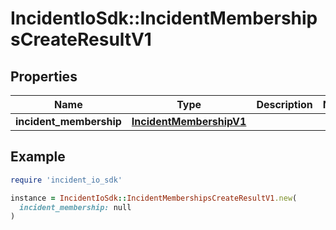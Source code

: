 # IncidentIoSdk::IncidentMembershipsCreateResultV1

## Properties

| Name | Type | Description | Notes |
| ---- | ---- | ----------- | ----- |
| **incident_membership** | [**IncidentMembershipV1**](IncidentMembershipV1.md) |  |  |

## Example

```ruby
require 'incident_io_sdk'

instance = IncidentIoSdk::IncidentMembershipsCreateResultV1.new(
  incident_membership: null
)
```

